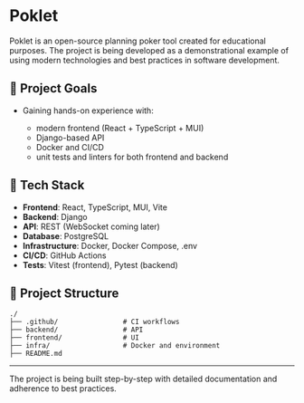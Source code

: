 # Poklet

Poklet is an open-source planning poker tool created for educational purposes. The project is being developed as a demonstrational example of using modern technologies and best practices in software development.

## 🎯 Project Goals

- Gaining hands-on experience with:

  - modern frontend (React + TypeScript + MUI)
  - Django-based API
  - Docker and CI/CD
  - unit tests and linters for both frontend and backend

## 🧱 Tech Stack

- **Frontend**: React, TypeScript, MUI, Vite
- **Backend**: Django
- **API**: REST (WebSocket coming later)
- **Database**: PostgreSQL
- **Infrastructure**: Docker, Docker Compose, .env
- **CI/CD**: GitHub Actions
- **Tests**: Vitest (frontend), Pytest (backend)

## 📁 Project Structure

```text
./
├── .github/                # CI workflows
├── backend/                # API
├── frontend/               # UI
├── infra/                  # Docker and environment
├── README.md
```

---

The project is being built step-by-step with detailed documentation and adherence to best practices.
